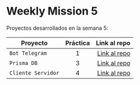 # Weekly Mission 5

Proyectos desarrollados en la semana 5:

| Proyecto | Práctica | Link al repo |
| ------------- |:-------------:| -----:|
|`Bot Telegram`|1|[Link al repo](https://github.com/UlisesOrnelasR/FIZZBUZZ_Bot_Telegram)|
|`Prisma DB`|3|[Link al repo](https://github.com/UlisesOrnelasR/PrismaDB)|
|`Cliente Servidor`|4|[Link al repo](https://github.com/UlisesOrnelasR/client-launchx)|
